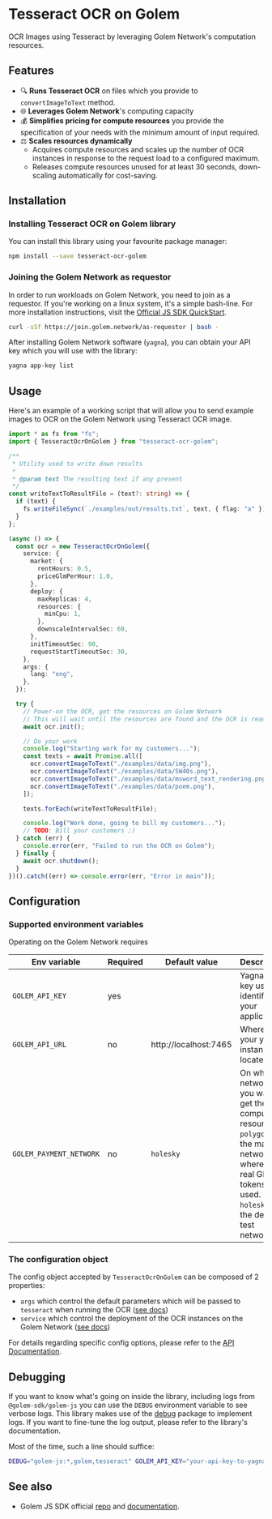 # Tesseract OCR on Golem

OCR Images using Tesseract by leveraging Golem Network's computation resources.

## Features

- 🔍 **Runs Tesseract OCR** on files which you provide to `convertImageToText` method.
- 🌐 **Leverages Golem Network**'s computing capacity
- 💰 **Simplifies pricing for compute resources** you provide the specification of your needs with the minimum amount of
  input required.
- ⚖ **Scales resources dynamically**
  - Acquires compute resources and scales up the number of OCR instances in response to the request load to a
    configured maximum.
  - Releases compute resources unused for at least 30 seconds, down-scaling automatically for cost-saving.

## Installation

### Installing Tesseract OCR on Golem library

You can install this library using your favourite package manager:

```bash
npm install --save tesseract-ocr-golem
```

### Joining the Golem Network as requestor

In order to run workloads on Golem Network, you need to join as a requestor. If you're working on a linux system, it's a
simple bash-line. For more installation instructions, visit
the [Official JS SDK QuickStart](https://docs.golem.network/docs/creators/javascript/quickstarts/quickstart).

```bash
curl -sSf https://join.golem.network/as-requestor | bash -
```

After installing Golem Network software (`yagna`), you can obtain your API key which you will use with the library:

```bash
yagna app-key list
```

## Usage

Here's an example of a working script that will allow you to send example images to OCR on the Golem Network using
Tesseract OCR image.

```ts
import * as fs from "fs";
import { TesseractOcrOnGolem } from "tesseract-ocr-golem";

/**
 * Utility used to write down results
 *
 * @param text The resulting text if any present
 */
const writeTextToResultFile = (text?: string) => {
  if (text) {
    fs.writeFileSync(`./examples/out/results.txt`, text, { flag: "a" });
  }
};

(async () => {
  const ocr = new TesseractOcrOnGolem({
    service: {
      market: {
        rentHours: 0.5,
        priceGlmPerHour: 1.0,
      },
      deploy: {
        maxReplicas: 4,
        resources: {
          minCpu: 1,
        },
        downscaleIntervalSec: 60,
      },
      initTimeoutSec: 90,
      requestStartTimeoutSec: 30,
    },
    args: {
      lang: "eng",
    },
  });

  try {
    // Power-on the OCR, get the resources on Golem Network
    // This will wait until the resources are found and the OCR is ready to use
    await ocr.init();

    // Do your work
    console.log("Starting work for my customers...");
    const texts = await Promise.all([
      ocr.convertImageToText("./examples/data/img.png"),
      ocr.convertImageToText("./examples/data/5W40s.png"),
      ocr.convertImageToText("./examples/data/msword_text_rendering.png"),
      ocr.convertImageToText("./examples/data/poem.png"),
    ]);

    texts.forEach(writeTextToResultFile);

    console.log("Work done, going to bill my customers...");
    // TODO: Bill your customers ;)
  } catch (err) {
    console.error(err, "Failed to run the OCR on Golem");
  } finally {
    await ocr.shutdown();
  }
})().catch((err) => console.error(err, "Error in main"));
```

## Configuration

### Supported environment variables

Operating on the Golem Network requires

| Env variable            | Required | Default value         | Description                                                                                                                                                       |
| ----------------------- | -------- | --------------------- | ----------------------------------------------------------------------------------------------------------------------------------------------------------------- |
| `GOLEM_API_KEY`         | yes      |                       | Yagna app-key used to identify your application                                                                                                                   |
| `GOLEM_API_URL`         | no       | http://localhost:7465 | Where is your yagna instance located                                                                                                                              |
| `GOLEM_PAYMENT_NETWORK` | no       | `holesky`             | On which network you want to get the compute resources. `polygon` is the main network, where the real GLM tokens are used. `holesky` is the default test network. |

### The configuration object

The config object accepted by `TesseractOcrOnGolem` can be composed of 2 properties:

- `args` which control the default parameters which will be passed to `tesseract` when running the OCR ([see docs](https://golemfactory.github.io/tesseract-ocr-golem/interfaces/TesseractArgs.html))
- `service` which control the deployment of the OCR instances on the Golem Network ([see docs](https://golemfactory.github.io/tesseract-ocr-golem/interfaces/GolemConfig.html))

For details regarding specific config options, please refer to
the [API Documentation](https://golemfactory.github.io/tesseract-ocr-golem).

## Debugging

If you want to know what's going on inside the library, including logs from `@golem-sdk/golem-js` you can use
the `DEBUG` environment variable to see verbose logs. This library makes use of
the [debug](https://www.npmjs.com/package/debug) package to implement logs. If you want to fine-tune the log output,
please refer to the library's documentation.

Most of the time, such a line should suffice:

```bash
DEBUG="golem-js:*,golem,tesseract" GOLEM_API_KEY="your-api-key-to-yagna" npm run example
```

## See also

- Golem JS SDK official [repo](https://github.com/golemfactory/golem-js) and [documentation](https://docs.golem.network/docs/creators/javascript).
